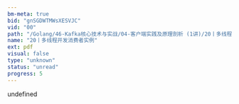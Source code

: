 ```yaml
---
bm-meta: true
bid: "gnSGDWTMWsXESVJC"
vid: "00"
path: "/Golang/46-Kafka核心技术与实战/04-客户端实践及原理剖析 (1讲)/20丨多线程开发消费者实例.pdf"
name: "20丨多线程开发消费者实例"
ext: pdf
visual: false
type: "unknown"
status: "unread"
progress: 5
---
```

undefined